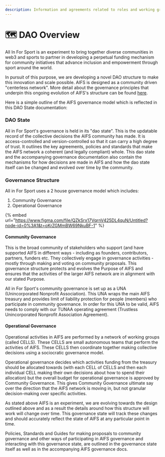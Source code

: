 ```yaml
---
description: Information and agreements related to roles and working groups within AIFS.
---
```


# 🗺️ DAO Overview

All In For Sport is an experiment to bring together diverse communities in web3 and sports to partner in developing a perpetual funding mechanism for community initiatives that advance inclusion and empowerment through sport around the world.

In pursuit of this purpose, we are developing a novel DAO structure to make this innovation and scale possible. AIFS is designed as a community driven "centerless network". More detail about the governance principles that underpin this ongoing evolution of AIFS's structure can be found [here](https://app.clarity.so/allinforsport/docs/e5eb6015-e824-42a0-86d0-55293da514ab).&#x20;

Here is a simple outline of the AIFS governance model which is reflected in this DAO State documentation:

### DAO State <a href="#state" id="state"></a>

All in For Sport's governance is held in its "dao state". This is the updatable record of the collective decisions the AIFS community has made. It is access-controlled and version-controlled so that it can carry a high degree of trust. It outlines the key agreements, policies and standards that make the AIFS network a coherent (and legally compliant) whole. This dao state and the accompanying governance documentation also contain the mechanisms for how decisions are made in AIFS and how the dao state itself can be changed and evolved over time by the community.

### Governance Structure <a href="#governance-structure" id="governance-structure"></a>

All in For Sport uses a 2 house governance model which includes:

1. Community Governance
2. Operational Governance

{% embed url="https://www.figma.com/file/QZkSrx17VqrnV425DL4quN/Untitled?node-id=0%3A1&t=oKrZGMmBW69NkuBF-1" %}

#### Community Governance

This is the broad community of stakeholders who support (and have supported  AIFS in different ways - including as founders, contributors, partners, funders etc. They collectively engage in governance activities - mostly through making and voting on community proposals. This governance structure protects and evolves the Purpose of AIFS and ensures that the activities of the larger AIFS network are in alignment with our stated Purpose.

All in For Sport's community governance is set up as a UNA (Unincorporated Nonprofit Association). This UNA wraps the main AIFS treasury and provides limit of liability protection for people (members) who participate in community governance. In order for this UNA to be valid, AIFS needs to comply with our TUNAA operating agreement (Trustless Unincorporated Nonprofit Association Agreement).

#### Operational Governance

Operational activities in AIFS are performed by a network of working groups (called CELLS). These CELLS are small autonomous teams that perform the activities of AIFS. These CELLS then coordinate together making collective decisions using a sociocratic governance model.&#x20;

Operational governance decides which activities funding from the treasury should be allocated towards (with each CELL of CELLS and then each individual CELL making their own decisions about how to spend their allocation) but the overall budget for operational governance is approved by Community Governance. This gives Community Governance ultimate say over the direction that the AIFS network is moving in, but not granular decision-making over specific activities.

As stated above AIFS is an experiment, we are evolving towards the design outlined above and as a result the details around how this structure will work will change over time. This governance state will track these changes and should accurately reflect the state of AIFS at any particular point in time.

Policies, Standards and Guides for making proposals to community governance and other ways of participating in AIFS governance and interacting with this governance state, are outlined in the governance state itself as well as in the accompanying AIFS governance docs.
